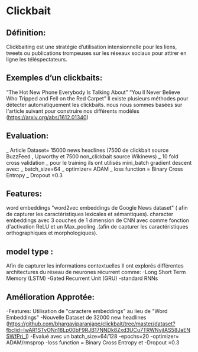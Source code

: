 # Clickbait

## Définition:
Clickbaiting est une stratégie d’utilisation intensionnelle pour les liens, tweets ou publications trompeuses sur les réseaux sociaux pour attirer en ligne les téléspectateurs.

## Exemples d’un clickbaits:

“The Hot New Phone Everybody Is Talking About”
“You ll Never Believe Who Tripped and Fell on the Red Carpet”
Il existe plusieurs méthodes pour détecter automatiquement les clickbaits. nous nous sommes basées sur l'article suivant pour construire nos différents modèles (https://arxiv.org/abs/1612.01340)


## Evaluation:
_ Article Dataset= 15000 news headlines (7500 de clickbait source BuzzFeed , Upworthy et 7500 non_clickbait source Wikinews) _ 10 fold cross validation _ pour le training ils ont utilisés mini_batch gradient descent avec: _ batch_size=64 _ optimizer= ADAM _ loss function = Binary Cross Entropy _ Dropout =0.3

## Features:
word embeddings "word2vec embeddings de Google News dataset" ( afin de capturer les caractéristiques lexicales et sémantiques).
character embeddings avec 3 couches de 1 dimension de CNN avec comme fonction d'activation ReLU et un Max_pooling .(afin de capturer les caractéristiques orthographiques et morphologiques).

## model type :
Afin de capturer les informations contextuelles Il ont explorés différentes architectures du réseau de neurones récurrent comme:
-Long Short Term Memory (LSTM)
-Gated Recurrent Unit (GRU)
-standard RNNs

## Amélioration Approtée:

-Features: Utilisation de "caractere embeddings" au lieu de "Word Embeddings"
-Nouvelle Dataset de 32000 new headlines (https://github.com/bhargaviparanjape/clickbait/tree/master/dataset?fbclid=IwAR1STvONn18Lp00bF9RJB17NNDk8Zxd3UCu7TRWNvjIAS58JaENSWfPri_I)
-Evalué avec un batch_size=64/128 -epochs=20 -optimizer= ADAM/rmsprop -loss function = Binary Cross Entropy et -Dropout =0.3
